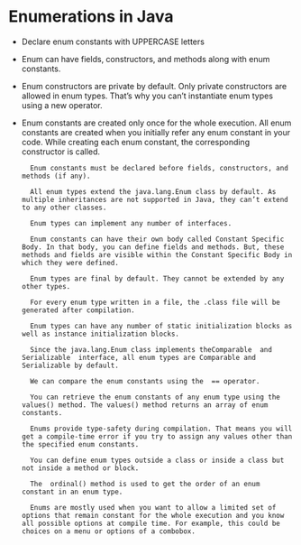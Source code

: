 # Enumerations in Java

- Declare enum constants with UPPERCASE letters
- Enum can have fields, constructors, and methods along with enum constants.
- Enum constructors are private by default. Only private constructors are allowed in enum types. That’s why you can’t instantiate enum types using a new operator.
- Enum constants are created only once for the whole execution. All enum constants are created when you initially refer any enum constant in your code. While creating each enum constant, the corresponding constructor is called.

        Enum constants must be declared before fields, constructors, and methods (if any).

        All enum types extend the java.lang.Enum class by default. As multiple inheritances are not supported in Java, they can’t extend to any other classes.

        Enum types can implement any number of interfaces.

        Enum constants can have their own body called Constant Specific Body. In that body, you can define fields and methods. But, these methods and fields are visible within the Constant Specific Body in which they were defined.

        Enum types are final by default. They cannot be extended by any other types.

        For every enum type written in a file, the .class file will be generated after compilation.

        Enum types can have any number of static initialization blocks as well as instance initialization blocks.

        Since the java.lang.Enum class implements theComparable  and Serializable  interface, all enum types are Comparable and Serializable by default.

        We can compare the enum constants using the  == operator.

        You can retrieve the enum constants of any enum type using the values() method. The values() method returns an array of enum constants.

        Enums provide type-safety during compilation. That means you will get a compile-time error if you try to assign any values other than the specified enum constants.

        You can define enum types outside a class or inside a class but not inside a method or block.

        The  ordinal() method is used to get the order of an enum constant in an enum type.

        Enums are mostly used when you want to allow a limited set of options that remain constant for the whole execution and you know all possible options at compile time. For example, this could be choices on a menu or options of a combobox.